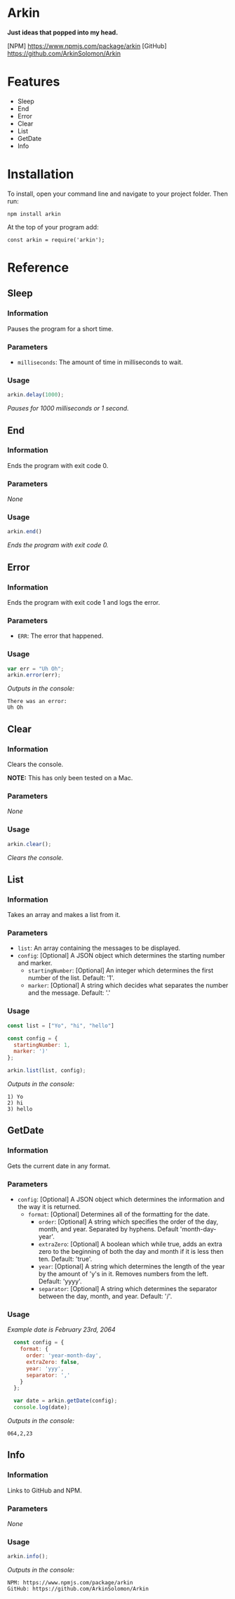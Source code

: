 # Arkin
**Just ideas that popped into my head.**

[NPM] https://www.npmjs.com/package/arkin
[GitHub] https://github.com/ArkinSolomon/Arkin

# Features

* Sleep
* End
* Error
* Clear
* List
* GetDate
* Info

# Installation

To install, open your command line and navigate to your project folder. Then run:

`npm install arkin`

At the top of your program add:

`const arkin = require('arkin');`

# Reference

## Sleep

### Information

Pauses the program for a short time.

### Parameters

* `milliseconds`: The amount of time in milliseconds to wait.

### Usage

```javascript
arkin.delay(1000);
```
*Pauses for 1000 milliseconds or 1 second.*

## End

### Information

Ends the program with exit code 0.

### Parameters

*None*

### Usage

```javascript
arkin.end()
```
*Ends the program with exit code 0.*

## Error

### Information

Ends the program with exit code 1 and logs the error.

### Parameters

* `ERR`: The error that happened.

### Usage

```javascript
var err = "Uh Oh";
arkin.error(err);
```

*Outputs in the console:*

```
There was an error:
Uh Oh
```

## Clear

### Information

Clears the console.

**NOTE:** This has only been tested on a Mac.

### Parameters

*None*

### Usage

```javascript
arkin.clear();
```
*Clears the console.*

## List

### Information

Takes an array and makes a list from it.

### Parameters

* `list`: An array containing the messages to be displayed.
* `config`: [Optional] A JSON object which determines the starting number and marker.
  - `startingNumber`: [Optional] An integer which determines the first number of the list. Default: '1'.
  - `marker`: [Optional] A string which decides what separates the number and the message. Default: '.'

### Usage

```javascript
const list = ["Yo", "hi", "hello"]

const config = {
  startingNumber: 1,
  marker: ')'
};

arkin.list(list, config);
```

*Outputs in the console:*

```
1) Yo
2) hi
3) hello
```

## GetDate

### Information

Gets the current date in any format.

### Parameters

* `config`: [Optional] A JSON object which determines the information and the way it is returned.
  - `format`: [Optional] Determines all of the formatting for the date.
    - `order`: [Optional] A string which specifies the order of the day, month, and year. Separated by hyphens. Default 'month-day-year'.
    - `extraZero`: [Optional] A boolean which while true, adds an extra zero to the beginning of both the day and month if it is less then ten. Default: 'true'.
    - `year`: [Optional] A string which determines the length of the year by the amount of 'y's in it. Removes numbers from the left. Default: 'yyyy'.
    - `separator`: [Optional] A string which determines the separator between the day, month, and year. Default: '/'.

### Usage

*Example date is February 23rd, 2064*

```javascript
  const config = {
    format: {
      order: 'year-month-day',
      extraZero: false,
      year: 'yyy',
      separator: ','
    }
  };

  var date = arkin.getDate(config);
  console.log(date);
```

*Outputs in the console:*

```
064,2,23
```

## Info

### Information

Links to GitHub and NPM.

### Parameters

*None*

### Usage

```javascript
arkin.info();
```

*Outputs in the console:*

```
NPM: https://www.npmjs.com/package/arkin
GitHub: https://github.com/ArkinSolomon/Arkin
```
